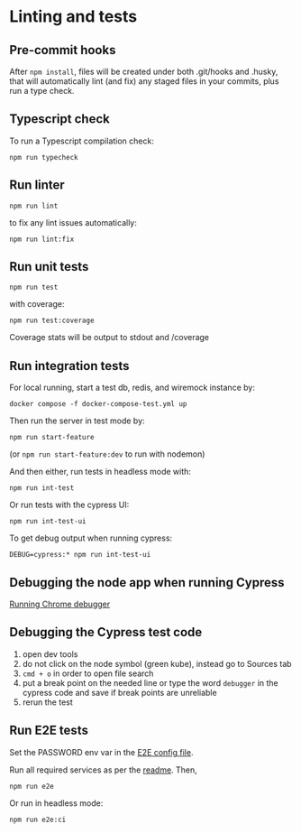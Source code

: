 # Linting and tests

## Pre-commit hooks
After `npm install`, files will be created under both .git/hooks and .husky, that will automatically lint (and fix) any staged files in your commits, plus run a type check.

## Typescript check

To run a Typescript compilation check:
```
npm run typecheck
```

## Run linter

`npm run lint`

to fix any lint issues automatically:

`npm run lint:fix`

## Run unit tests

`npm run test`

with coverage:

`npm run test:coverage`

Coverage stats will be output to stdout and /coverage

## Run integration tests

For local running, start a test db, redis, and wiremock instance by:

```
docker compose -f docker-compose-test.yml up
```

Then run the server in test mode by:

```
npm run start-feature
```

(or `npm run start-feature:dev` to run with nodemon)

And then either, run tests in headless mode with:

```
npm run int-test
```

Or run tests with the cypress UI:

```
npm run int-test-ui
```

To get debug output when running cypress:

`DEBUG=cypress:* npm run int-test-ui`

## Debugging the node app when running Cypress
[Running Chrome debugger](./running-app.md#debugging-in-chrome-developer-tools)

## Debugging the Cypress test code
1. open dev tools
2. do not click on the node symbol (green kube), instead go to Sources tab
3. `cmd + o` in order to open file search
4. put a break point on the needed line or type the word `debugger` in the cypress code and save if break points are unreliable 
5. rerun the test 

## Run E2E tests

Set the PASSWORD env var in the [E2E config file](../e2e_tests/cypress.json).

Run all required services as per the [readme](../README.md). Then,

```
npm run e2e
```

Or run in headless mode:

```
npm run e2e:ci
```